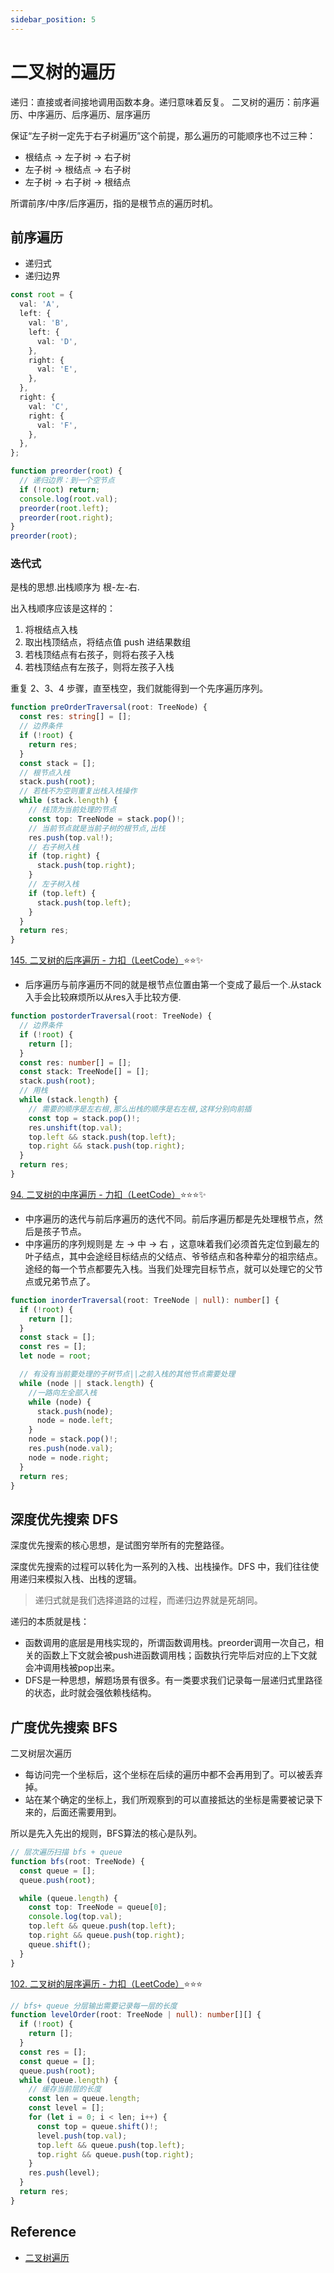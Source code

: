 ```yaml
---
sidebar_position: 5
---
```


# 二叉树的遍历

递归：直接或者间接地调用函数本身。递归意味着反复。
二叉树的遍历：前序遍历、中序遍历、后序遍历、层序遍历

保证“左子树一定先于右子树遍历”这个前提，那么遍历的可能顺序也不过三种：

- 根结点 -> 左子树 -> 右子树
- 左子树 -> 根结点 -> 右子树
- 左子树 -> 右子树 -> 根结点

所谓前序/中序/后序遍历，指的是根节点的遍历时机。

## 前序遍历

- 递归式
- 递归边界

```ts
const root = {
  val: 'A',
  left: {
    val: 'B',
    left: {
      val: 'D',
    },
    right: {
      val: 'E',
    },
  },
  right: {
    val: 'C',
    right: {
      val: 'F',
    },
  },
};

function preorder(root) {
  // 递归边界：到一个空节点
  if (!root) return;
  console.log(root.val);
  preorder(root.left);
  preorder(root.right);
}
preorder(root);
```

### 迭代式

是栈的思想.出栈顺序为 根-左-右.

出入栈顺序应该是这样的：

1. 将根结点入栈
2. 取出栈顶结点，将结点值 push 进结果数组
3. 若栈顶结点有右孩子，则将右孩子入栈
4. 若栈顶结点有左孩子，则将左孩子入栈

重复 2、3、4 步骤，直至栈空，我们就能得到一个先序遍历序列。

```ts
function preOrderTraversal(root: TreeNode) {
  const res: string[] = [];
  // 边界条件
  if (!root) {
    return res;
  }
  const stack = [];
  // 根节点入栈
  stack.push(root);
  // 若栈不为空则重复出栈入栈操作
  while (stack.length) {
    // 栈顶为当前处理的节点
    const top: TreeNode = stack.pop()!;
    // 当前节点就是当前子树的根节点,出栈
    res.push(top.val!);
    // 右子树入栈
    if (top.right) {
      stack.push(top.right);
    }
    // 左子树入栈
    if (top.left) {
      stack.push(top.left);
    }
  }
  return res;
}
```

[145. 二叉树的后序遍历 - 力扣（LeetCode）](https://leetcode.cn/problems/binary-tree-postorder-traversal)⭐⭐✨

- 后序遍历与前序遍历不同的就是根节点位置由第一个变成了最后一个.从stack入手会比较麻烦所以从res入手比较方便.

```ts
function postorderTraversal(root: TreeNode) {
  // 边界条件
  if (!root) {
    return [];
  }
  const res: number[] = [];
  const stack: TreeNode[] = [];
  stack.push(root);
  // 用栈
  while (stack.length) {
    // 需要的顺序是左右根,那么出栈的顺序是右左根,这样分别向前插
    const top = stack.pop()!;
    res.unshift(top.val);
    top.left && stack.push(top.left);
    top.right && stack.push(top.right);
  }
  return res;
}
```

[94. 二叉树的中序遍历 - 力扣（LeetCode）](https://leetcode.cn/problems/binary-tree-inorder-traversal/)⭐⭐⭐✨

- 中序遍历的迭代与前后序遍历的迭代不同。前后序遍历都是先处理根节点，然后是孩子节点。
- 中序遍历的序列规则是 左 -> 中 -> 右 ，这意味着我们必须首先定位到最左的叶子结点，其中会途经目标结点的父结点、爷爷结点和各种辈分的祖宗结点。途经的每一个节点都要先入栈。当我们处理完目标节点，就可以处理它的父节点或兄弟节点了。

```ts
function inorderTraversal(root: TreeNode | null): number[] {
  if (!root) {
    return [];
  }
  const stack = [];
  const res = [];
  let node = root;

  // 有没有当前要处理的子树节点||之前入栈的其他节点需要处理
  while (node || stack.length) {
    //一路向左全部入栈
    while (node) {
      stack.push(node);
      node = node.left;
    }
    node = stack.pop()!;
    res.push(node.val);
    node = node.right;
  }
  return res;
}
```

## 深度优先搜索 DFS

深度优先搜索的核心思想，是试图穷举所有的完整路径。

深度优先搜索的过程可以转化为一系列的入栈、出栈操作。DFS 中，我们往往使用递归来模拟入栈、出栈的逻辑。

> 递归式就是我们选择道路的过程，而递归边界就是死胡同。

递归的本质就是栈：

- 函数调用的底层是用栈实现的，所谓函数调用栈。preorder调用一次自己，相关的函数上下文就会被push进函数调用栈；函数执行完毕后对应的上下文就会冲调用栈被pop出来。
- DFS是一种思想，解题场景有很多。有一类要求我们记录每一层递归式里路径的状态，此时就会强依赖栈结构。

## 广度优先搜索 BFS

二叉树层次遍历

- 每访问完一个坐标后，这个坐标在后续的遍历中都不会再用到了。可以被丢弃掉。
- 站在某个确定的坐标上，我们所观察到的可以直接抵达的坐标是需要被记录下来的，后面还需要用到。

所以是先入先出的规则，BFS算法的核心是队列。

```ts
// 层次遍历扫描 bfs + queue
function bfs(root: TreeNode) {
  const queue = [];
  queue.push(root);

  while (queue.length) {
    const top: TreeNode = queue[0];
    console.log(top.val);
    top.left && queue.push(top.left);
    top.right && queue.push(top.right);
    queue.shift();
  }
}
```

[102. 二叉树的层序遍历 - 力扣（LeetCode）](https://leetcode.cn/problems/binary-tree-level-order-traversal/)⭐⭐⭐

```ts
// bfs+ queue 分层输出需要记录每一层的长度
function levelOrder(root: TreeNode | null): number[][] {
  if (!root) {
    return [];
  }
  const res = [];
  const queue = [];
  queue.push(root);
  while (queue.length) {
    // 缓存当前层的长度
    const len = queue.length;
    const level = [];
    for (let i = 0; i < len; i++) {
      const top = queue.shift()!;
      level.push(top.val);
      top.left && queue.push(top.left);
      top.right && queue.push(top.right);
    }
    res.push(level);
  }
  return res;
}
```

## Reference

- [二叉树遍历](https://juejin.cn/book/6844733800300150797/section/6844733800346288142#heading-4)
